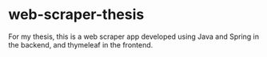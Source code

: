 # web-scraper-thesis

For my thesis, this is a web scraper app developed using Java and Spring in the backend, and thymeleaf in the frontend.
